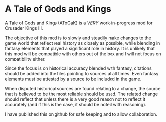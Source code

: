 # A Tale of Gods and Kings

A Tale of Gods and Kings (AToGaK) is a *VERY* work-in-progress mod for Crusader Kings III.

The objective of this mod is to slowly and steadily make changes to the game world that reflect real history as closely as possible, while blending in fantasy elements that played a significant role in history. It is unlikely that this mod will be compatible with others out of the box and I will not focus on compatibility either.

Since the focus is on historical accuracy blended with fantasy, citations should be added into the files pointing to sources at all times. Even fantasy elements must be attested by a source to be included in the game.

When disputed historical sources are found relating to a change, the source that is believed to be the most reliable should be used. The related change should reflect that unless there is a very good reason not to reflect it accurately (and if this is the case, it should be noted with reasoning).

I have published this on github for safe keeping and to allow collaboration.

